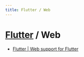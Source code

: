```yaml
---
title: Flutter / Web
---
```

# [Flutter](flutter.md) / Web

  - [Flutter \| Web support for Flutter](https://flutter.dev/web)

